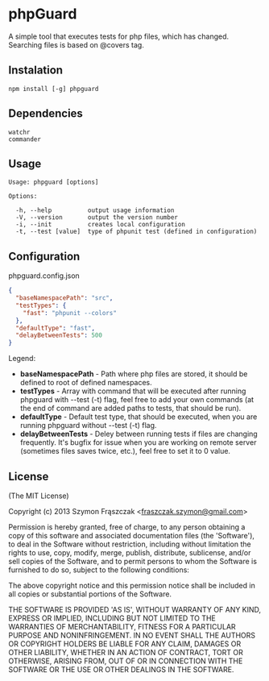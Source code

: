 # phpGuard

A simple tool that executes tests for php files, which has changed. Searching files is based on @covers tag.

## Instalation

```
npm install [-g] phpguard
```

## Dependencies
```
watchr
commander
```

## Usage

```
Usage: phpguard [options]

Options:

  -h, --help          output usage information
  -V, --version       output the version number
  -i, --init          creates local configuration
  -t, --test [value]  type of phpunit test (defined in configuration)
```

## Configuration

phpguard.config.json
``` json
{
  "baseNamespacePath": "src",
  "testTypes": {
    "fast": "phpunit --colors"
  },
  "defaultType": "fast",
  "delayBetweenTests": 500
}
```

Legend:

* __baseNamespacePath__ - Path where php files are stored, it should be defined to root of defined namespaces.
* __testTypes__ - Array with command that will be executed after running phpguard with --test (-t) flag, feel free to add your own commands (at the end of command are added paths to tests, that should be run).
* __defaultType__ - Default test type, that should be executed, when you are running phpguard without --test (-t) flag.
* __delayBetweenTests__ - Deley between running tests if files are changing frequently. It's bugfix for issue when you are working on remote server (sometimes files saves twice, etc.), feel free to set it to 0 value.

## License 

(The MIT License)

Copyright (c) 2013 Szymon Frąszczak &lt;fraszczak.szymon@gmail.com&gt;

Permission is hereby granted, free of charge, to any person obtaining
a copy of this software and associated documentation files (the
'Software'), to deal in the Software without restriction, including
without limitation the rights to use, copy, modify, merge, publish,
distribute, sublicense, and/or sell copies of the Software, and to
permit persons to whom the Software is furnished to do so, subject to
the following conditions:

The above copyright notice and this permission notice shall be
included in all copies or substantial portions of the Software.

THE SOFTWARE IS PROVIDED 'AS IS', WITHOUT WARRANTY OF ANY KIND,
EXPRESS OR IMPLIED, INCLUDING BUT NOT LIMITED TO THE WARRANTIES OF
MERCHANTABILITY, FITNESS FOR A PARTICULAR PURPOSE AND NONINFRINGEMENT.
IN NO EVENT SHALL THE AUTHORS OR COPYRIGHT HOLDERS BE LIABLE FOR ANY
CLAIM, DAMAGES OR OTHER LIABILITY, WHETHER IN AN ACTION OF CONTRACT,
TORT OR OTHERWISE, ARISING FROM, OUT OF OR IN CONNECTION WITH THE
SOFTWARE OR THE USE OR OTHER DEALINGS IN THE SOFTWARE.
